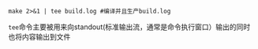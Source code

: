 ```shell
make 2>&1 | tee build.log #编译并且生产build.log
```

`tee`命令主要被用来向standout(标准输出流，通常是命令执行窗口）输出的同时也将内容输出到文件

